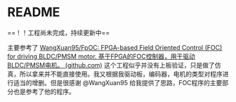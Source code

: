 # README

==！！工程尚未完成，持续更新中==

主要参考了 [WangXuan95/FpOC: FPGA-based Field Oriented Control (FOC) for driving BLDC/PMSM motor. 基于FPGA的FOC控制器，用于驱动BLDC/PMSM电机。 (github.com)](https://github.com/WangXuan95/FpOC) 这个工程似乎并没有上板验证，只是做了仿真，所以拿来并不能直接使用。我又根据我驱动板，编码器，电机的类型对程序进行适当的增删。但是很感谢 @WangXuan95 给我提供了思路，FOC程序的主要部分也是参考了他的程序。